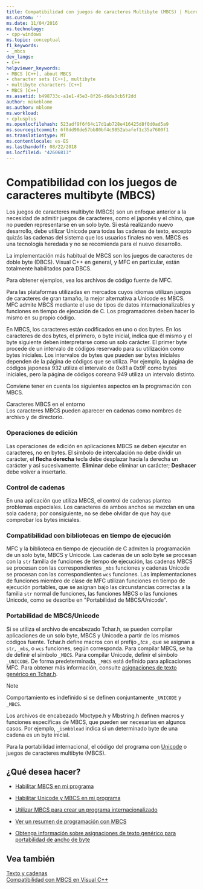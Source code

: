 ```yaml
---
title: Compatibilidad con juegos de caracteres Multibyte (MBCS) | Microsoft Docs
ms.custom: ''
ms.date: 11/04/2016
ms.technology:
- cpp-windows
ms.topic: conceptual
f1_keywords:
- _mbcs
dev_langs:
- C++
helpviewer_keywords:
- MBCS [C++], about MBCS
- character sets [C++], multibyte
- multibyte characters [C++]
- MBCS [C++]
ms.assetid: b498733c-a1e1-45e3-8f26-d6da3cb5f2dd
author: mikeblome
ms.author: mblome
ms.workload:
- cplusplus
ms.openlocfilehash: 523adf9f6f64c17d1ab728e416425d8f0d0ad5a9
ms.sourcegitcommit: 6f8dd98de57bb80bf4c9852abafef1c35a7600f1
ms.translationtype: MT
ms.contentlocale: es-ES
ms.lasthandoff: 08/22/2018
ms.locfileid: "42606813"
---
```

# <a name="support-for-multibyte-character-sets-mbcss"></a>Compatibilidad con los juegos de caracteres multibyte (MBCS)
Los juegos de caracteres multibyte (MBCS) son un enfoque anterior a la necesidad de admitir juegos de caracteres, como el japonés y el chino, que no pueden representarse en un solo byte. Si está realizando nuevo desarrollo, debe utilizar Unicode para todas las cadenas de texto, excepto quizás las cadenas del sistema que los usuarios finales no ven. MBCS es una tecnología heredada y no se recomienda para el nuevo desarrollo.  
  
 La implementación más habitual de MBCS son los juegos de caracteres de doble byte (DBCS). Visual C++ en general, y MFC en particular, están totalmente habilitados para DBCS.  
  
 Para obtener ejemplos, vea los archivos de código fuente de MFC.  
  
 Para las plataformas utilizadas en mercados cuyos idiomas utilizan juegos de caracteres de gran tamaño, la mejor alternativa a Unicode es MBCS. MFC admite MBCS mediante el uso de tipos de datos internacionalizables y funciones en tiempo de ejecución de C. Los programadores deben hacer lo mismo en su propio código.  
  
 En MBCS, los caracteres están codificados en uno o dos bytes. En los caracteres de dos bytes, el primero, o byte inicial, indica que él mismo y el byte siguiente deben interpretarse como un solo carácter. El primer byte procede de un intervalo de códigos reservado para su utilización como bytes iniciales. Los intervalos de bytes que pueden ser bytes iniciales dependen de la página de códigos que se utiliza. Por ejemplo, la página de códigos japonesa 932 utiliza el intervalo de 0x81 a 0x9F como bytes iniciales, pero la página de códigos coreana 949 utiliza un intervalo distinto.  
  
 Conviene tener en cuenta los siguientes aspectos en la programación con MBCS.  
  
 Caracteres MBCS en el entorno  
 Los caracteres MBCS pueden aparecer en cadenas como nombres de archivo y de directorio.  
  
### <a name="editing-operations"></a>Operaciones de edición  
 Las operaciones de edición en aplicaciones MBCS se deben ejecutar en caracteres, no en bytes. El símbolo de intercalación no debe dividir un carácter, el **flecha derecha** tecla debe desplazar hacia la derecha un carácter y así sucesivamente. **Eliminar** debe eliminar un carácter; **Deshacer** debe volver a insertarlo.  
  
### <a name="string-handling"></a>Control de cadenas  
 En una aplicación que utiliza MBCS, el control de cadenas plantea problemas especiales. Los caracteres de ambos anchos se mezclan en una sola cadena; por consiguiente, no se debe olvidar de que hay que comprobar los bytes iniciales.  
  
### <a name="run-time-library-support"></a>Compatibilidad con bibliotecas en tiempo de ejecución  
 MFC y la biblioteca en tiempo de ejecución de C admiten la programación de un solo byte, MBCS y Unicode. Las cadenas de un solo byte se procesan con la `str` familia de funciones de tiempo de ejecución, las cadenas MBCS se procesan con las correspondientes `_mbs` funciones y cadenas Unicode se procesan con las correspondientes `wcs` funciones. Las implementaciones de funciones miembro de clase de MFC utilizan funciones en tiempo de ejecución portables, que se asignan bajo las circunstancias correctas a la familia `str` normal de funciones, las funciones MBCS o las funciones Unicode, como se describe en "Portabilidad de MBCS/Unicode".  
  
### <a name="mbcsunicode-portability"></a>Portabilidad de MBCS/Unicode  
 Si se utiliza el archivo de encabezado Tchar.h, se pueden compilar aplicaciones de un solo byte, MBCS y Unicode a partir de los mismos códigos fuente. Tchar.h define macros con el prefijo *_tcs* , que se asignan a `str`, `_mbs`, o `wcs` funciones, según corresponda. Para compilar MBCS, se ha de definir el símbolo `_MBCS`. Para compilar Unicode, definir el símbolo `_UNICODE`. De forma predeterminada, `_MBCS` está definido para aplicaciones MFC. Para obtener más información, consulte [asignaciones de texto genérico en Tchar.h](../text/generic-text-mappings-in-tchar-h.md).  
  
> [!NOTE]
>  Comportamiento es indefinido si se definen conjuntamente `_UNICODE` y `_MBCS`.  
  
 Los archivos de encabezado Mbctype.h y Mbstring.h definen macros y funciones específicas de MBCS, que pueden ser necesarias en algunos casos. Por ejemplo, `_ismbblead` indica si un determinado byte de una cadena es un byte inicial.  
  
 Para la portabilidad internacional, el código del programa con [Unicode](../text/support-for-unicode.md) o juegos de caracteres multibyte (MBCS).  
  
## <a name="what-do-you-want-to-do"></a>¿Qué desea hacer?  
  
-   [Habilitar MBCS en mi programa](../text/international-enabling.md)  
  
-   [Habilitar Unicode y MBCS en mi programa](../text/internationalization-strategies.md)  
  
-   [Utilizar MBCS para crear un programa internacionalizado](../text/mbcs-programming-tips.md)  
  
-   [Ver un resumen de programación con MBCS](../text/mbcs-programming-tips.md)  
  
-   [Obtenga información sobre asignaciones de texto genérico para portabilidad de ancho de byte](../text/generic-text-mappings-in-tchar-h.md)  
  
## <a name="see-also"></a>Vea también  
 [Texto y cadenas](../text/text-and-strings-in-visual-cpp.md)   
 [Compatibilidad con MBCS en Visual C++](../text/mbcs-support-in-visual-cpp.md)
